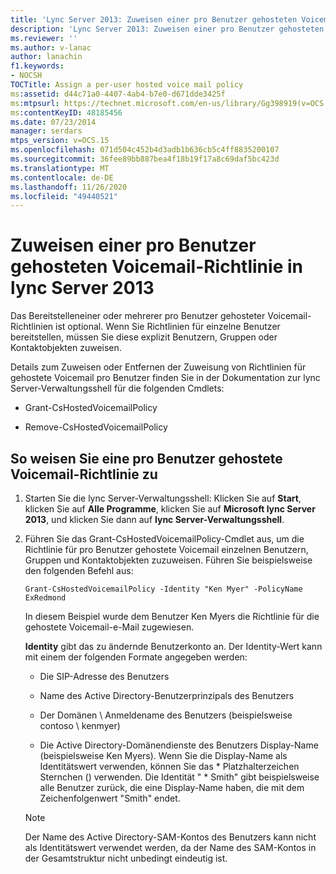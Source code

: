 ```yaml
---
title: 'Lync Server 2013: Zuweisen einer pro Benutzer gehosteten Voicemail-Richtlinie'
description: 'Lync Server 2013: Zuweisen einer pro Benutzer gehosteten Voicemail-Richtlinie'
ms.reviewer: ''
ms.author: v-lanac
author: lanachin
f1.keywords:
- NOCSH
TOCTitle: Assign a per-user hosted voice mail policy
ms:assetid: d44c71a0-4407-4ab4-b7e0-d671dde3425f
ms:mtpsurl: https://technet.microsoft.com/en-us/library/Gg398919(v=OCS.15)
ms:contentKeyID: 48185456
ms.date: 07/23/2014
manager: serdars
mtps_version: v=OCS.15
ms.openlocfilehash: 071d504c452b4d3adb1b636cb5c4ff8835200107
ms.sourcegitcommit: 36fee89bb887bea4f18b19f17a8c69daf5bc423d
ms.translationtype: MT
ms.contentlocale: de-DE
ms.lasthandoff: 11/26/2020
ms.locfileid: "49440521"
---
```

# <a name="assign-a-per-user-hosted-voice-mail-policy-in-lync-server-2013"></a>Zuweisen einer pro Benutzer gehosteten Voicemail-Richtlinie in lync Server 2013

 


Das Bereitstelleneiner oder mehrerer pro Benutzer gehosteter Voicemail-Richtlinien ist optional. Wenn Sie Richtlinien für einzelne Benutzer bereitstellen, müssen Sie diese explizit Benutzern, Gruppen oder Kontaktobjekten zuweisen.

Details zum Zuweisen oder Entfernen der Zuweisung von Richtlinien für gehostete Voicemail pro Benutzer finden Sie in der Dokumentation zur lync Server-Verwaltungsshell für die folgenden Cmdlets:

  - Grant-CsHostedVoicemailPolicy

  - Remove-CsHostedVoicemailPolicy

## <a name="to-assign-a-per-user-hosted-voice-mail-policy"></a>So weisen Sie eine pro Benutzer gehostete Voicemail-Richtlinie zu

1.  Starten Sie die lync Server-Verwaltungsshell: Klicken Sie auf **Start**, klicken Sie auf **Alle Programme**, klicken Sie auf **Microsoft lync Server 2013**, und klicken Sie dann auf **lync Server-Verwaltungsshell**.

2.  Führen Sie das Grant-CsHostedVoicemailPolicy-Cmdlet aus, um die Richtlinie für pro Benutzer gehostete Voicemail einzelnen Benutzern, Gruppen und Kontaktobjekten zuzuweisen. Führen Sie beispielsweise den folgenden Befehl aus:
    
        Grant-CsHostedVoicemailPolicy -Identity "Ken Myer" -PolicyName ExRedmond
    
    In diesem Beispiel wurde dem Benutzer Ken Myers die Richtlinie für die gehostete Voicemail-e-Mail zugewiesen.
    
    **Identity** gibt das zu ändernde Benutzerkonto an. Der Identity-Wert kann mit einem der folgenden Formate angegeben werden:
    
      - Die SIP-Adresse des Benutzers
    
      - Name des Active Directory-Benutzerprinzipals des Benutzers
    
      - Der Domänen \\ Anmeldename des Benutzers (beispielsweise contoso \\ kenmyer)
    
      - Die Active Directory-Domänendienste des Benutzers Display-Name (beispielsweise Ken Myers). Wenn Sie die Display-Name als Identitätswert verwenden, können Sie das \* Platzhalterzeichen Sternchen () verwenden. Die Identität " \* Smith" gibt beispielsweise alle Benutzer zurück, die eine Display-Name haben, die mit dem Zeichenfolgenwert "Smith" endet.
    

    > [!NOTE]  
    > Der Name des Active Directory-SAM-Kontos des Benutzers kann nicht als Identitätswert verwendet werden, da der Name des SAM-Kontos in der Gesamtstruktur nicht unbedingt eindeutig ist.


